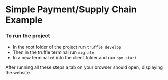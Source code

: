 # Simple Payment/Supply Chain Example

### To run the project
- In the root folder of the project run ```truffle develop```
- Then in the truffle terminal run ```migrate```
- In a new terminal ```cd``` into the client folder and run ```npm start```

After running all these steps a tab on your browser should open, displaying the website.